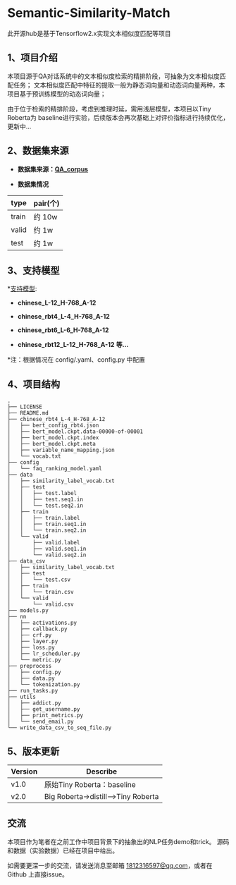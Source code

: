 # Semantic-Similarity-Match
此开源hub是基于Tensorflow2.x实现文本相似度匹配等项目

## 1、项目介绍
本项目源于QA对话系统中的文本相似度检索的精排阶段，可抽象为文本相似度匹配任务； 文本相似度匹配中特征的提取一般为静态词向量和动态词向量两种，本项目基于预训练模型的动态词向量；

由于位于检索的精排阶段，考虑到推理时延，需用浅层模型，本项目以Tiny Roberta为 baseline进行实验，后续版本会再次基础上对评价指标进行持续优化，更新中...


## 2、数据集来源

* **数据集来源：[QA_corpus]()**

* **数据集情况**

type     |pair(个)
:-------|---
train |约 10w
valid |约 1w
test |约 1w


## 3、支持模型

*[支持模型](https://github.com/ymcui/Chinese-BERT-wwm):

* **chinese_L-12_H-768_A-12**

* **chinese_rbt4_L-4_H-768_A-12**

* **chinese_rbt6_L-6_H-768_A-12**

* **chinese_rbt12_L-12_H-768_A-12** **等...**

*注：根据情况在 config/.yaml、config.py 中配置


## 4、项目结构

```
.
├── LICENSE
├── README.md
├── chinese_rbt4_L-4_H-768_A-12
│   ├── bert_config_rbt4.json
│   ├── bert_model.ckpt.data-00000-of-00001
│   ├── bert_model.ckpt.index
│   ├── bert_model.ckpt.meta
│   ├── variable_name_mapping.json
│   └── vocab.txt
├── config
│   └── faq_ranking_model.yaml
├── data
│   ├── similarity_label_vocab.txt
│   ├── test
│   │   ├── test.label
│   │   ├── test.seq1.in
│   │   └── test.seq2.in
│   ├── train
│   │   ├── train.label
│   │   ├── train.seq1.in
│   │   └── train.seq2.in
│   └── valid
│       ├── valid.label
│       ├── valid.seq1.in
│       └── valid.seq2.in
├── data_csv
│   ├── similarity_label_vocab.txt
│   ├── test
│   │   └── test.csv
│   ├── train
│   │   └── train.csv
│   └── valid
│       └── valid.csv
├── models.py
├── nn 
│   ├── activations.py
│   ├── callback.py
│   ├── crf.py
│   ├── layer.py
│   ├── loss.py
│   ├── lr_scheduler.py
│   └── metric.py
├── preprocess
│   ├── config.py
│   ├── data.py
│   └── tokenization.py
├── run_tasks.py
├── utils
│   ├── addict.py
│   ├── get_username.py
│   ├── print_metrics.py
│   └── send_email.py
└── write_data_csv_to_seq_file.py
```


## 5、版本更新
Version |Describe
:-------|---
v1.0 |原始Tiny Roberta：baseline
v2.0 |Big Roberta->distill——>Tiny Roberta

  
## 交流

本项目作为笔者在之前工作中项目背景下的抽象出的NLP任务demo和trick。 源码和数据（实验数据）已经在项目中给出。

如需要更深一步的交流，请发送消息至邮箱 1812316597@qq.com，或者在 Github 上直接issue。